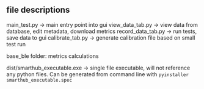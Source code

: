 ## file descriptions
main_test.py -> main entry point into gui
view_data_tab.py -> view data from database, edit metadata, download metrics
record_data_tab.py -> run tests, save data to gui
calibrate_tab.py -> generate calibration file based on small test run

base_ble folder: metrics calculations

dist/smarthub_executable.exe -> single file executable, will not reference any python files.  Can be generated from command line with ```pyinstaller smarthub_executable.spec```
